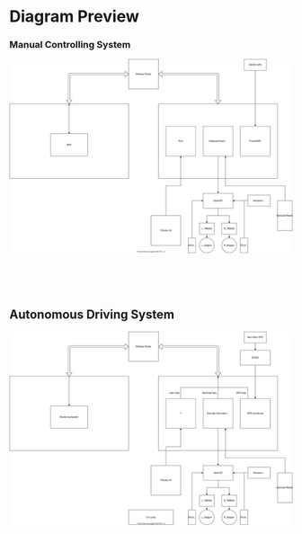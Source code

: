 # Diagram Preview


### Manual Controlling System

![Diagram1](System_manual.drawio.svg)

<br>
<br>
<br>

## Autonomous Driving System

![Diagram2](System_autonomous.drawio.svg)
